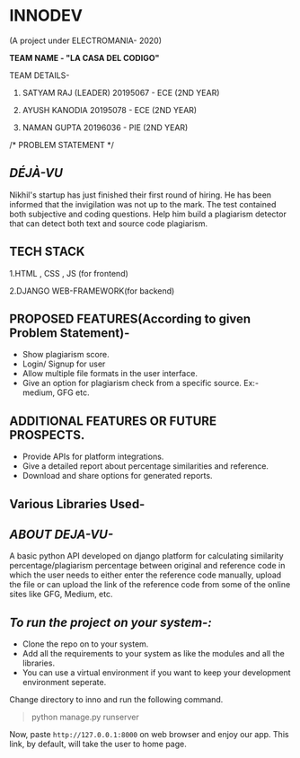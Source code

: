 # **INNODEV**
(A project under ELECTROMANIA- 2020)

**TEAM NAME - "LA CASA DEL CODIGO"**

TEAM DETAILS-

1. SATYAM RAJ (LEADER)
20195067 - ECE (2ND YEAR)

2. AYUSH KANODIA
20195078 - ECE (2ND YEAR)

3. NAMAN GUPTA
20196036 - PIE (2ND YEAR)

/* PROBLEM STATEMENT */

## ***DÉJÀ-VU***                            
                
Nikhil's startup has just finished their first round of hiring. He has been
informed that the invigilation was not up to the mark. The test contained both
subjective and coding questions. Help him build a plagiarism detector that can
detect both text and source code plagiarism.

## **TECH STACK**

1.HTML , CSS , JS (for frontend)

2.DJANGO WEB-FRAMEWORK(for backend)

## **PROPOSED FEATURES(According to given Problem Statement)-**

- Show plagiarism score.
- Login/ Signup for user 
- Allow multiple file formats in the user interface.
- Give an option for plagiarism check from a specific source. Ex:-
      medium, GFG etc.
  
## ADDITIONAL FEATURES OR FUTURE PROSPECTS.
- Provide APIs for platform integrations.
- Give a detailed report about percentage similarities and reference.
- Download and share options for generated reports. 

## Various Libraries Used-

## ***ABOUT DEJA-VU-***
A basic python API developed on django platform for calculating similarity percentage/plagiarism percentage between original and reference code in which the user needs to either enter the reference code manually, upload the file or can upload the link of the reference code from some of the online sites like GFG, Medium,         etc.  

## ***To run the project on your system-:***
- Clone the repo on to your system.
- Add all the requirements to your system as like the modules and all the libraries.
- You can use a virtual environment if you want to keep your development environment seperate.

Change directory to inno and run the following command.
>python manage.py runserver

Now, paste `http://127.0.0.1:8000` on web browser and enjoy our app.
This link, by default, will take the user to home page.



